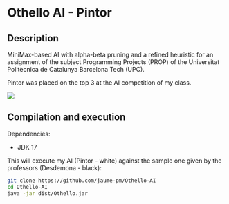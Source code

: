 # Othello AI - Pintor
## Description

MiniMax-based AI with alpha-beta pruning and a refined heuristic for an assignment of the subject Programming Projects (PROP) of the Universitat Politècnica de Catalunya Barcelona Tech (UPC).

Pintor was placed on the top 3 at the AI competition of my class.

![]([https://giphy.com/embed/dojYXMR3JGJ1q9vaRr](https://media.giphy.com/media/v1.Y2lkPTc5MGI3NjExbmNndHZmMWxlZ2p1Ymh2aThsM2R1Z3VidzByMGJpOHE5dmM3ZmJlOSZlcD12MV9pbnRlcm5hbF9naWZfYnlfaWQmY3Q9Zw/dojYXMR3JGJ1q9vaRr/giphy.gif))

## Compilation and execution
Dependencies:
- JDK 17

This will execute my AI (Pintor - white) against the sample one given by the professors (Desdemona - black):
```sh
git clone https://github.com/jaume-pm/Othello-AI
cd Othello-AI
java -jar dist/Othello.jar
```
